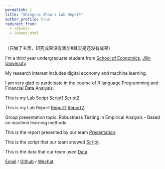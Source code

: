 ```yaml
---
permalink: /
title: "Shengrui Zhou's Lab Report"
author_profile: true
redirect_from: 
  - /about/
  - /about.html
---
```

（只做了主页，研究成果没有添加#其实是还没有成果）

I'm a third year undergraduate student from [School of Economics](https://jjxy.jlu.edu.cn/), [Jilin University](https://www.jlu.edu.cn/). 

My research interest includes digital economy and machine learning.

I am very glad to participate in the course of R language Programming and Financial Data Analysis. 

This is my Lab Script [Script1](../files/Exercise_1.R) [Script2](../files/Exercise_2.R).

This is my Lab Report [Report1](../files/Lab_Report.pdf) [Report2](../files/Lab_Report2.pdf).

Group presentation topic: Robustness Testing in Empirical Analysis - Based on machine learning methods

This is the report presented by our team [Presentation](../files/Lab_Report.pdf).

This is the script that our team showed [Script](../files/Presentation.R).

This is the data that our team used [Data](../files/data.csv).

[Email](mailto:zhousr2421@mails.jlu.edu.cn) / [Github](https://github.com/SR6688) / [Wechat](../images/wechat.jpg)
